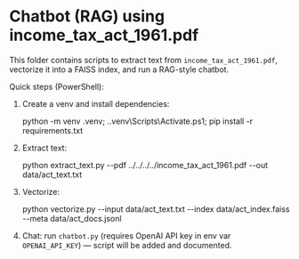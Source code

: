 # Chatbot (RAG) using income_tax_act_1961.pdf

This folder contains scripts to extract text from `income_tax_act_1961.pdf`, vectorize it into a FAISS index, and run a RAG-style chatbot.

Quick steps (PowerShell):

1. Create a venv and install dependencies:

    python -m venv .venv; .\.venv\Scripts\Activate.ps1; pip install -r requirements.txt

2. Extract text:

    python extract_text.py --pdf ../../../../income_tax_act_1961.pdf --out data/act_text.txt

3. Vectorize:

    python vectorize.py --input data/act_text.txt --index data/act_index.faiss --meta data/act_docs.jsonl

4. Chat: run `chatbot.py` (requires OpenAI API key in env var `OPENAI_API_KEY`) — script will be added and documented.
